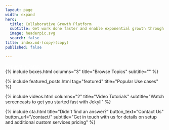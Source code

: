 ```yaml
---
layout: page
width: expand
hero:
  title: Collaborative Growth Platform
  subtitle: Get work done faster and enable exponential growth through automation
  image: headerpic.svg
  search: false
title: index.md-(copy)(copy)
published: false

---
```

<div class="uk-section uk-text-center">
    <a style="color:white" class="uk-button uk-button-primary uk-button-large" href="/contact">Request a Demo</a>
</div>
<!-- Browse Topics -->
{% include boxes.html columns="3" title="Browse Topics" subtitle="" %}
<!-- New posts -->
<!-- {% include new-posts.html columns="3" tag="new" title="New posts" subtitle="" %} -->

<!-- Featured Articles -->
{% include featured_posts.html tag="featured" title="Popular Use cases" %}


{% include videos.html columns="2" title="Video Tutorials" subtitle="Watch screencasts to get you started fast with
Jekyll" %}

<!-- {% include faqs.html multiple="true" title="Frequently asked questions" category="presale" subtitle="Find quicke answers to frequent pre-sale questions asked by customers" %} -->

<!-- {% include team.html authors="evan, john, sara, alex, tom, daniel" title="We are here to help" subtitle="Our team is just an email away ready to answer your questions" %} -->


{% include cta.html title="Didn't find an answer?" button_text="Contact Us" button_url="/contact/" subtitle="Get in
touch with us for details on setup and additional custom services pricing" %}

<!-- Global site tag (gtag.js) - Google Analytics -->
<script async src="https://www.googletagmanager.com/gtag/js?id=UA-23863461-5">
</script>
<script>
  window.dataLayer = window.dataLayer || [];
  function gtag(){dataLayer.push(arguments);}
  gtag('js', new Date());

  gtag('config', 'UA-23863461-5');
</script>
